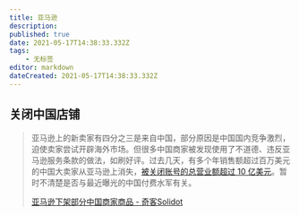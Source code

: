 ```yaml
---
title: 亚马逊
description: 
published: true
date: 2021-05-17T14:38:33.332Z
tags:
    - 无标签
editor: markdown
dateCreated: 2021-05-17T14:38:33.332Z
---
```


## 关闭中国店铺

> 亚马逊上的新卖家有四分之三是来自中国，部分原因是中国国内竞争激烈，迫使卖家尝试开辟海外市场。但很多中国商家被发现使用了不道德、违反亚马逊服务条款的做法，如刷好评。过去几天，有多个年销售额超过百万美元的中国大卖家从亚马逊上消失，[被关闭账号的总营业额超过 10 亿美元](https://archive.ph/PyGBV "https://techcrunch.com/2021/05/11/chinese-products-get-pulled-from-amazon/")。暂时不清楚是否与最近曝光的中国付费水军有关。
>
> [亚马逊下架部分中国商家商品 - 奇客Solidot](https://web.archive.org/web/20210517142036/https://www.solidot.org/story?sid=67754)
